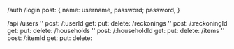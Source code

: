 /auth
  /login
    post: {
      name: username,
      password; password,
    }

/api
  /users
    ''
      post:
    /:userId
      get:
      put:
      delete:
  /reckonings
    ''
      post:
    /:reckoningId
      get:
      put:
      delete:
  /households
    ''
      post:
    /:householdId
      get:
      put:
      delete:
  /items
    ''
      post:
    /:itemId
      get:
      put:
      delete: